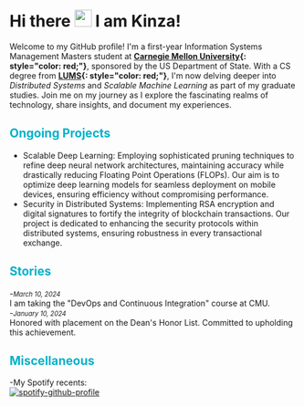 <!-- ---
# Feel free to add content and custom Front Matter to this file.
# To modify the layout, see https://jekyllrb.com/docs/themes/#overriding-theme-defaults

layout: home
--- -->

# Hi there <img src="https://raw.githubusercontent.com/MartinHeinz/MartinHeinz/master/wave.gif" width="30px" style="background-color: transparent; border: none;"> I am Kinza!

Welcome to my GitHub profile! I'm a first-year Information Systems Management Masters student at **[Carnegie Mellon University](https://www.cmu.edu/){: style="color: red;"}**, sponsored by the US Department of State. With a CS degree from **[LUMS](https://www.lums.edu.pk/){: style="color: red;"}**, I'm now delving deeper into *Distributed Systems* and *Scalable Machine Learning* as part of my graduate studies. Join me on my journey as I explore the fascinating realms of technology, share insights, and document my experiences. 

## <span style="color: #00b1c9;">Ongoing Projects</span>
- Scalable Deep Learning: Employing sophisticated pruning techniques to refine deep neural network architectures, maintaining accuracy while drastically reducing Floating Point Operations (FLOPs). Our aim is to optimize deep learning models for seamless deployment on mobile devices, ensuring efficiency without compromising performance.
- Security in Distributed Systems: Implementing RSA encryption and digital signatures to fortify the integrity of blockchain transactions. Our project is dedicated to enhancing the security protocols within distributed systems, ensuring robustness in every transactional exchange.


## <span style="color: #00b1c9;">Stories</span>
-<span style="font-size: 0.8em; font-style: italic;">March 10, 2024</span><br>
I am taking the "DevOps and Continuous Integration" course at CMU.<br>
-<span style="font-size: 0.8em; font-style: italic;">January 10, 2024</span><br>
Honored with placement on the Dean's Honor List. Committed to upholding this achievement.<br>

## <span style="color: #00b1c9;">Miscellaneous</span>
-My Spotify recents:<br>
[![spotify-github-profile](https://spotify-github-profile.vercel.app/api/view?uid=31v33biphanpghxmlwwpweb7aidy&cover_image=true&theme=default&show_offline=false&background_color=000000&interchange=false&bar_color=00b1c9&bar_color_cover=false)](https://spotify-github-profile.vercel.app/api/view?uid=31v33biphanpghxmlwwpweb7aidy&redirect=true)
